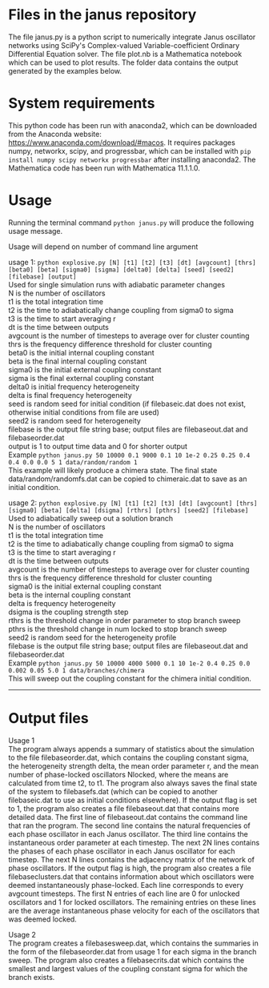 # Files in the janus repository 
The file janus.py is a python script to numerically integrate Janus oscillator networks using SciPy's Complex-valued Variable-coefficient Ordinary Differential Equation solver.  The file plot.nb is a Mathematica notebook which can be used to plot results.  The folder data contains the output generated by the examples below.
# System requirements
This python code has been run with anaconda2, which can be downloaded from the Anaconda website: https://www.anaconda.com/download/#macos.  It requires packages numpy, networkx, scipy, and progressbar, which can be installed with `pip install numpy scipy networkx progressbar` after installing anaconda2.  The Mathematica code has been run with Mathematica 11.1.1.0.
# Usage
Running the terminal command `python janus.py` will produce the following usage message.  

Usage will depend on number of command line argument  

usage 1: `python explosive.py [N] [t1] [t2] [t3] [dt] [avgcount] [thrs] [beta0] [beta] [sigma0] [sigma] [delta0] [delta] [seed] [seed2] [filebase] [output]`  
Used for single simulation runs with adiabatic parameter changes  
N is the number of oscillators  
t1 is the total integration time  
t2 is the time to adiabatically change coupling from sigma0 to sigma  
t3 is the time to start averaging r  
dt is the time between outputs  
avgcount is the number of timesteps to average over for cluster counting  
thrs is the frequency difference threshold for cluster counting  
beta0 is the initial internal coupling constant  
beta is the final internal coupling constant  
sigma0 is the initial external coupling constant  
sigma is the final external coupling constant  
delta0 is initial frequency heterogeneity  
delta is final frequency heterogeneity  
seed is random seed for initial condition (if filebaseic.dat does not exist, otherwise initial conditions from file are used)  
seed2 is random seed for heterogeneity  
filebase is the output file string base; output files are filebaseout.dat and filebaseorder.dat  
output is 1 to output time data and 0 for shorter output  
Example `python janus.py 50 10000 0.1 9000 0.1 10 1e-2 0.25 0.25 0.4 0.4 0.0 0.0 5 1 data/random/random 1`  
This example will likely produce a chimera state.  The final state data/random/randomfs.dat can be copied to chimeraic.dat to save as an initial condition.  


usage 2: `python explosive.py [N] [t1] [t2] [t3] [dt] [avgcount] [thrs] [sigma0] [beta] [delta] [dsigma] [rthrs] [pthrs] [seed2] [filebase]`  
Used to adiabatically sweep out a solution branch  
N is the number of oscillators  
t1 is the total integration time  
t2 is the time to adiabatically change coupling from sigma0 to sigma  
t3 is the time to start averaging r  
dt is the time between outputs  
avgcount is the number of timesteps to average over for cluster counting  
thrs is the frequency difference threshold for cluster counting  
sigma0 is the initial external coupling constant  
beta is the internal coupling constant  
delta is frequency heterogeneity  
dsigma is the coupling strength step  
rthrs is the threshold change in order parameter to stop branch sweep  
pthrs is the threshold change in num locked to stop branch sweep  
seed2 is random seed for the heterogeneity profile  
filebase is the output file string base; output files are filebaseout.dat and filebaseorder.dat  
Example `python janus.py 50 10000 4000 5000 0.1 10 1e-2 0.4 0.25 0.0 0.002 0.05 5.0 1 data/branches/chimera`  
This will sweep out the coupling constant for the chimera initial condition.  
___
# Output files
Usage 1  
The program always appends a summary of statistics about the simulation to the file filebaseorder.dat, which contains the coupling constant sigma, the heterogeneity strength delta, the mean order parameter r, and the mean number of phase-locked oscillators Nlocked, where the means are calculated from time t2, to t1. The program also always saves the final state of the system to filebasefs.dat (which can be copied to another filebaseic.dat to use as initial conditions elsewhere). If the output flag is set to 1, the program also creates a file filebaseout.dat that contains more detailed data.  The first line of filebaseout.dat contains the command line that ran the program.  The second line contains the natural frequencies of each phase oscillator in each Janus oscillator.  The third line contains the instantaneous order parameter at each timestep.  The next 2N lines contains the phases of each phase oscillator in each Janus oscillator for each timestep. The next N lines contains the adjacency matrix of the network of phase oscillators.  If the output flag is high, the program also creates a file filebaseclusters.dat that contains information about which oscillators were deemed instantaneously phase-locked.  Each line corresponds to every avgcount timesteps.  The first N entries of each line are 0 for unlocked oscillators and 1 for locked oscillators.  The remaining entries on these lines are the average instantaneous phase velocity for each of the oscillators that was deemed locked.  

Usage 2  
The program creates a filebasesweep.dat, which contains the summaries in the form of the filebaseorder.dat from usage 1 for each sigma in the branch sweep.  The program also creates a filebasecrits.dat which contains the smallest and largest values of the coupling constant sigma for which the branch exists.
